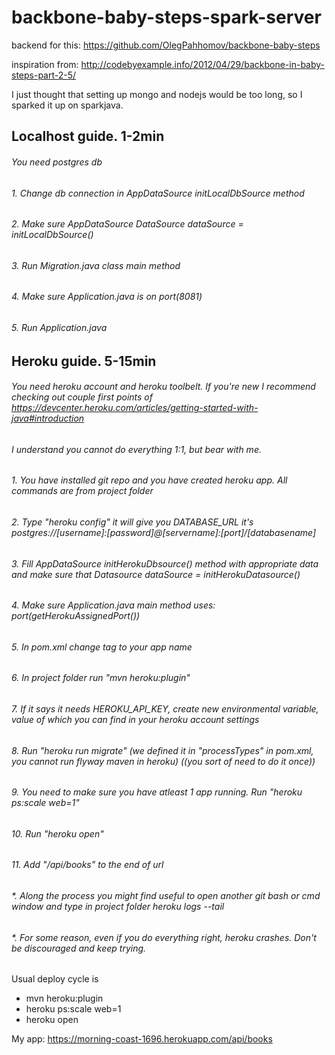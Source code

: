 # backbone-baby-steps-spark-server

backend for this:
https://github.com/OlegPahhomov/backbone-baby-steps

inspiration from:
http://codebyexample.info/2012/04/29/backbone-in-baby-steps-part-2-5/

I just thought that setting up mongo and nodejs would be too long, so I sparked it up on sparkjava.


## Localhost guide. 1-2min
###### You need postgres db
###### 1. Change db connection in AppDataSource initLocalDbSource method
###### 2. Make sure AppDataSource DataSource dataSource = initLocalDbSource()
###### 3. Run Migration.java class main method
###### 4. Make sure Application.java is on port(8081)
###### 5. Run Application.java


## Heroku guide. 5-15min
###### You need heroku account and heroku toolbelt. If you're new I recommend checking out couple first points of https://devcenter.heroku.com/articles/getting-started-with-java#introduction
###### I understand you cannot do everything 1:1, but bear with me.
###### 1. You have installed git repo and you have created heroku app. All commands are from project folder
###### 2. Type "heroku config" it will give you DATABASE_URL it's postgres://[username]:[password]@[servername]:[port]/[databasename]
###### 3. Fill AppDataSource initHerokuDbsource() method with appropriate data and make sure that Datasource dataSource = initHerokuDatasource()
###### 4. Make sure Application.java main method uses: port(getHerokuAssignedPort())
###### 5. In pom.xml change <appName> tag to your app name
###### 6. In project folder run "mvn heroku:plugin"
###### 7. If it says it needs HEROKU_API_KEY, create new environmental variable, value of which you can find in your heroku account settings
###### 8. Run "heroku run migrate" (we defined it in "processTypes" in pom.xml, you cannot run flyway maven in heroku)  ((you sort of need to do it once))
###### 9. You need to make sure you have atleast 1 app running. Run "heroku ps:scale web=1"
###### 10. Run "heroku open"
###### 11. Add "/api/books" to the end of url

###### *. Along the process you might find useful to open another git bash or cmd window and type in project folder heroku logs --tail
###### *. For some reason, even if you do everything right, heroku crashes. Don't be discouraged and keep trying.

Usual deploy cycle is
* mvn heroku:plugin
* heroku ps:scale web=1
* heroku open

My app: https://morning-coast-1696.herokuapp.com/api/books